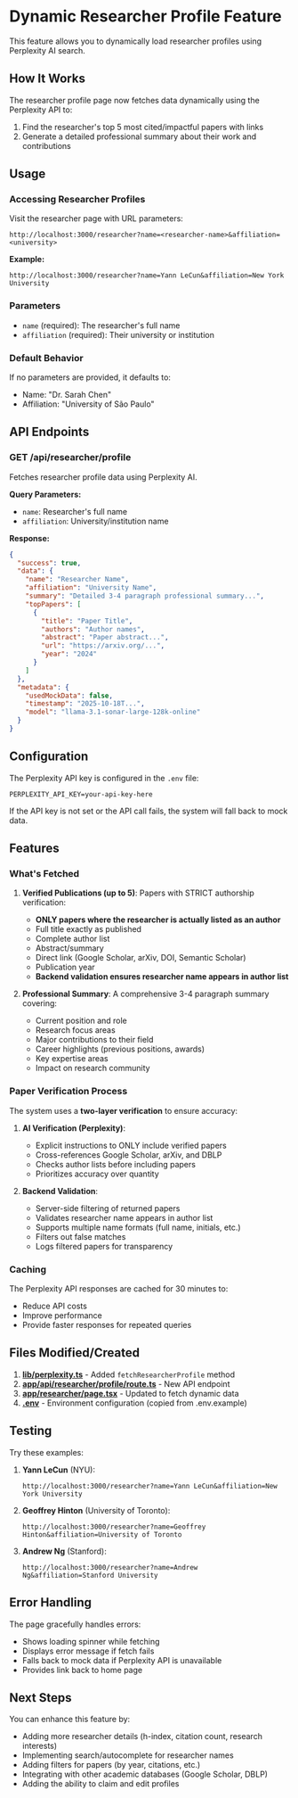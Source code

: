 # Dynamic Researcher Profile Feature

This feature allows you to dynamically load researcher profiles using Perplexity AI search.

## How It Works

The researcher profile page now fetches data dynamically using the Perplexity API to:
1. Find the researcher's top 5 most cited/impactful papers with links
2. Generate a detailed professional summary about their work and contributions

## Usage

### Accessing Researcher Profiles

Visit the researcher page with URL parameters:

```
http://localhost:3000/researcher?name=<researcher-name>&affiliation=<university>
```

**Example:**
```
http://localhost:3000/researcher?name=Yann LeCun&affiliation=New York University
```

### Parameters

- `name` (required): The researcher's full name
- `affiliation` (required): Their university or institution

### Default Behavior

If no parameters are provided, it defaults to:
- Name: "Dr. Sarah Chen"
- Affiliation: "University of São Paulo"

## API Endpoints

### GET /api/researcher/profile

Fetches researcher profile data using Perplexity AI.

**Query Parameters:**
- `name`: Researcher's full name
- `affiliation`: University/institution name

**Response:**
```json
{
  "success": true,
  "data": {
    "name": "Researcher Name",
    "affiliation": "University Name",
    "summary": "Detailed 3-4 paragraph professional summary...",
    "topPapers": [
      {
        "title": "Paper Title",
        "authors": "Author names",
        "abstract": "Paper abstract...",
        "url": "https://arxiv.org/...",
        "year": "2024"
      }
    ]
  },
  "metadata": {
    "usedMockData": false,
    "timestamp": "2025-10-18T...",
    "model": "llama-3.1-sonar-large-128k-online"
  }
}
```

## Configuration

The Perplexity API key is configured in the `.env` file:

```env
PERPLEXITY_API_KEY=your-api-key-here
```

If the API key is not set or the API call fails, the system will fall back to mock data.

## Features

### What's Fetched

1. **Verified Publications (up to 5)**: Papers with STRICT authorship verification:
   - **ONLY papers where the researcher is actually listed as an author**
   - Full title exactly as published
   - Complete author list
   - Abstract/summary
   - Direct link (Google Scholar, arXiv, DOI, Semantic Scholar)
   - Publication year
   - **Backend validation ensures researcher name appears in author list**

2. **Professional Summary**: A comprehensive 3-4 paragraph summary covering:
   - Current position and role
   - Research focus areas
   - Major contributions to their field
   - Career highlights (previous positions, awards)
   - Key expertise areas
   - Impact on research community

### Paper Verification Process

The system uses a **two-layer verification** to ensure accuracy:

1. **AI Verification (Perplexity)**:
   - Explicit instructions to ONLY include verified papers
   - Cross-references Google Scholar, arXiv, and DBLP
   - Checks author lists before including papers
   - Prioritizes accuracy over quantity

2. **Backend Validation**:
   - Server-side filtering of returned papers
   - Validates researcher name appears in author list
   - Supports multiple name formats (full name, initials, etc.)
   - Filters out false matches
   - Logs filtered papers for transparency

### Caching

The Perplexity API responses are cached for 30 minutes to:
- Reduce API costs
- Improve performance
- Provide faster responses for repeated queries

## Files Modified/Created

1. **[lib/perplexity.ts](lib/perplexity.ts)** - Added `fetchResearcherProfile` method
2. **[app/api/researcher/profile/route.ts](app/api/researcher/profile/route.ts)** - New API endpoint
3. **[app/researcher/page.tsx](app/researcher/page.tsx)** - Updated to fetch dynamic data
4. **[.env](.env)** - Environment configuration (copied from .env.example)

## Testing

Try these examples:

1. **Yann LeCun** (NYU):
   ```
   http://localhost:3000/researcher?name=Yann LeCun&affiliation=New York University
   ```

2. **Geoffrey Hinton** (University of Toronto):
   ```
   http://localhost:3000/researcher?name=Geoffrey Hinton&affiliation=University of Toronto
   ```

3. **Andrew Ng** (Stanford):
   ```
   http://localhost:3000/researcher?name=Andrew Ng&affiliation=Stanford University
   ```

## Error Handling

The page gracefully handles errors:
- Shows loading spinner while fetching
- Displays error message if fetch fails
- Falls back to mock data if Perplexity API is unavailable
- Provides link back to home page

## Next Steps

You can enhance this feature by:
- Adding more researcher details (h-index, citation count, research interests)
- Implementing search/autocomplete for researcher names
- Adding filters for papers (by year, citations, etc.)
- Integrating with other academic databases (Google Scholar, DBLP)
- Adding the ability to claim and edit profiles
